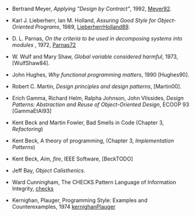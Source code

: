 
  - Bertrand Meyer, _Applying "Design by Contract"_, 1992, [Meyer92].

  - Karl J. Lieberherr, Ian M. Holland, _Assuring Good Style for
    Object-Oriented Programs_, 1989, [LieberherrHolland89].

  - D. L. Parnas, _On the criteria to be used in decomposing systems
    into modules_ , 1972, [Parnas72]

  - W. Wulf and Mary Shaw, _Global variable considered harmful_, 1973,
    [WulfShaw84]. 

  - John Hughes, _Why functional programming matters_, 1990 [Hughes90].

  - Robert C. Martin, _Design principles and design patterns_, [Martin00].

  - Erich Gamma, Richard Helm, Ralpha Johnson, John Vlissides, _Design
    Patterns: Abstraction and Reuse of Object-Oriented Design_, ECOOP
    93 [GammaEtAl93]

  - Kent Beck and Martin Fowler, Bad Smells in Code (Chapter 3, _Refactoring_)

  - Kent Beck, A theory of programming, (Chapter 3, _Implementation Patterns_)

  - Kent Beck, _Aim, fire_, IEEE Software, [BeckTODO]

  - Jeff Bay, _Object Calisthenics_.

  - Ward Cunningham, The CHECKS Pattern Language of Information Integrity, [checks]

  - Kernighan, Plauger, Programming Style: Examples and Counterexamples, 1974 [kernighanPlauger]
  


[checks]: http://c2.com/ppr/checks.html
[kernighanPlauger]: http://www.iai.uni-bonn.de/~manthey/SS06/Quellen/KP74.pdf
[RittelWebber84]: http://www.uctc.net/mwebber/Rittel+Webber+Dilemmas+General_Theory_of_Planning.pdf
[BaldwinClark06]: http://homepages.cwi.nl/~storm/teaching/reader/BaldwinClark06.pdf
[Simon62]: http://ecoplexity.org/files/uploads/Simon.pdf
[Spolsky02]: http://www.joelonsoftware.com/articles/LeakyAbstractions.html
[Martin96]: http://jonah.cs.elon.edu/sduvall2/courses/csc420/2012fall/readings/OpenClosed.pdf

[Ungar91]: http://cs.au.dk/~hosc/local/LaSC-4-3-pp223-242.pdf
[Gabriel08]: http://www.dreamsongs.com/Files/DesignedAsDesigner.pdf
[Noble97]: http://www.laputan.org/pub/patterns/noble/noble.pdf
[Parnas72]: http://dx.doi.org/10.1145/361598.361623
[Hughes89]: http://www.cse.chalmers.se/~rjmh/Papers/whyfp.pdf
[Dijkstra65]: http://dx.doi.org/10.1145%2F363095.363143
[Dijkstra65ewd]: http://www.cs.utexas.edu/users/EWD/ewd01xx/EWD196.PDF
[JohnsonFoote88]: http://www.laputan.org/drc.html
[WirfsBrock]: http://www.wirfs-brock.com/PDFs/How%20Designs%20Differ.pdf
[FooteYoder99]: http://www.laputan.org/pub/foote/mud.pdf
[Steimann06]: http://doi.acm.org/10.1145/1167473.1167514
[NobleBiddle02]: http://www.mcs.vuw.ac.nz/comp/Publications/archive/CS-TR-02/CS-TR-02-9.pdf
[Cook09]:    http://homepages.cwi.nl/~storm/teaching/reader/Cook09.pdf
[Norvig96]:  http://norvig.com/design-patterns/
[Biggerstaff94]: http://homepages.cwi.nl/~storm/teaching/reader/Biggerstaff94.pdf
[PeytonJones07]: http://homepages.cwi.nl/~storm/teaching/reader/PeytonJones07.pdf
[CantrillBonwick08]: http://homepages.cwi.nl/~storm/teaching/reader/CantrillBonwick08.pdf
[Fowler05]: http://homepages.cwi.nl/~storm/teaching/reader/Fowler05.pdf
[HannemannKiczales02]: http://homepages.cwi.nl/~storm/teaching/reader/HannemannKiczales02.pdf
[MernikEtAl05]: http://homepages.cwi.nl/~storm/teaching/reader/MernikEtAl05.pdf
[BentleyEtAl86]: http://homepages.cwi.nl/~storm/teaching/reader/BentleyEtAl86.pdf
[Fowler07]: http://homepages.cwi.nl/~storm/teaching/reader/Fowler07.pdf
[Knuth84]: http://homepages.cwi.nl/~storm/teaching/reader/Knuth84.pdf
[LieberherrHolland89]: http://homepages.cwi.nl/~storm/teaching/reader/LieberherrHolland89.pdf
[Dijkstra68]: http://homepages.cwi.nl/~storm/teaching/reader/Dijkstra68.pdf
[Lieberman86]: http://homepages.cwi.nl/~storm/teaching/reader/Lieberman86.pdf
[Knuth74]: http://homepages.cwi.nl/~storm/teaching/reader/Knuth74.pdf
[KiczalesEtAl97]: http://homepages.cwi.nl/~storm/teaching/reader/KiczalesEtAl97.pdf
[Meyer92]: http://homepages.cwi.nl/~storm/teaching/reader/Meyer92.pdf
[NobleFoote02]: http://homepages.cwi.nl/~storm/teaching/reader/NobleFoote02.pdf
[JezequelMeyer97]: http://homepages.cwi.nl/~storm/teaching/reader/JezequelMeyer97.pdf
[FilmanFriedman00]: http://homepages.cwi.nl/~storm/teaching/reader/FilmanFriedman00.pdf
[CascavalEtAl08]: http://homepages.cwi.nl/~storm/teaching/reader/CascavalEtAl08.pdf
[Neighbors89]: http://homepages.cwi.nl/~storm/teaching/reader/Neighbors89.pdf
[Liskov87]: http://dx.doi.org/10.1145/62139.62141


